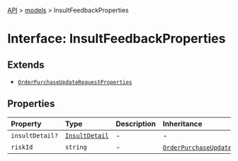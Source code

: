 [API](../../index.md) > [models](../index.md) > InsultFeedbackProperties

# Interface: InsultFeedbackProperties

## Extends

- [`OrderPurchaseUpdateRequestProperties`](OrderPurchaseUpdateRequestProperties.md)

## Properties

| Property | Type | Description | Inheritance | Source |
| :------ | :------ | :------ | :------ | :------ |
| `insultDetail?` | [`InsultDetail`](../classes/InsultDetail.md) | - | - | models/InsultFeedback.ts:51 |
| `riskId` | `string` | - | [`OrderPurchaseUpdateRequestProperties`](OrderPurchaseUpdateRequestProperties.md).`riskId` | models/OrderPurchaseUpdateRequest.ts:42 |
